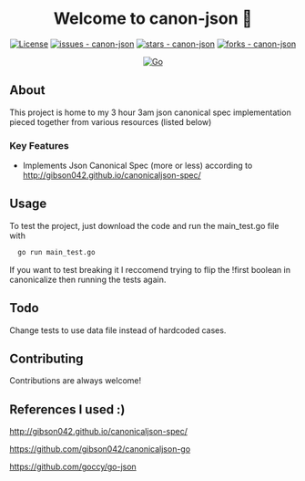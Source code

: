 
<h1 align="center">Welcome to canon-json 👋</h1>
<p align="center">
 <a href="#license">
	<img src="https://img.shields.io/badge/License-MIT-blue?style=for-the-badge" alt="License"></a>
<a href="https://github.com/txmxthy/canon-json/issues">
	<img src="https://img.shields.io/github/issues/txmxthy/canon-json?style=for-the-badge" alt="issues - canon-json"></a>
<a href="https://github.com/txmxthy/canon-json">
	<img src="https://img.shields.io/github/stars/txmxthy/canon-json?style=for-the-badge" alt="stars - canon-json"></a>
<a href="https://github.com/txmxthy/canon-json">
	<img src="https://img.shields.io/github/forks/txmxthy/canon-json?style=for-the-badge" alt="forks - canon-json"></a>
</p>




<p align="center">
	<a href="https://golang.org">
		<img src="https://img.shields.io/badge/go-%2300ADD8.svg?style=for-the-badge&logo=go&logoColor=white" alt="Go"></a>
</p>


## About
This project is home to my 3 hour 3am json canonical spec implementation pieced together from various resources (listed below)


### Key Features
- Implements Json Canonical Spec (more or less) according to http://gibson042.github.io/canonicaljson-spec/


## Usage

To test the project, just download the code and run the main_test.go file with

```bash
  go run main_test.go
```
If you want to test breaking it I reccomend trying to flip the !first boolean in canonicalize then running the tests again. 


## Todo
Change tests to use data file instead of hardcoded cases.
  
## Contributing

Contributions are always welcome!


## References I used :)
http://gibson042.github.io/canonicaljson-spec/

https://github.com/gibson042/canonicaljson-go

https://github.com/goccy/go-json

  
